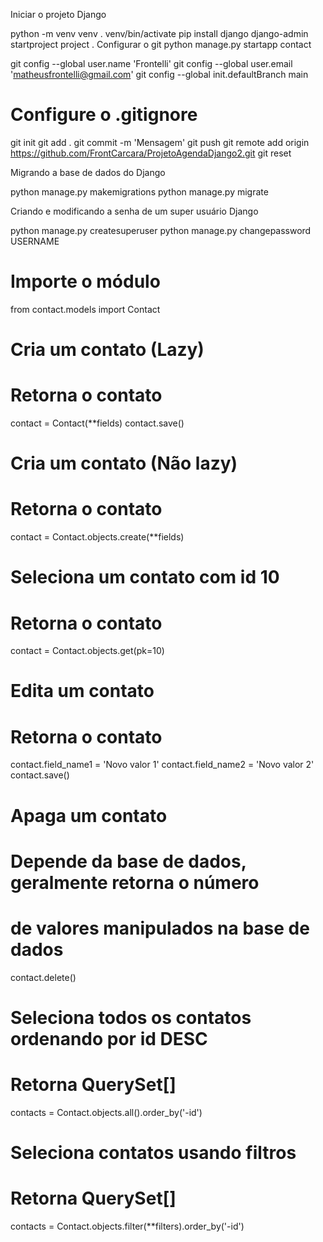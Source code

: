 Iniciar o projeto Django

python -m venv venv
. venv/bin/activate
pip install django
django-admin startproject project .
Configurar o git
python manage.py startapp contact

git config --global user.name 'Frontelli'
git config --global user.email 'matheusfrontelli@gmail.com'
git config --global init.defaultBranch main
# Configure o .gitignore
git init
git add .
git commit -m 'Mensagem'
git push
git remote add origin https://github.com/FrontCarcara/ProjetoAgendaDjango2.git
git reset <arquivo>

Migrando a base de dados do Django

python manage.py makemigrations
python manage.py migrate

Criando e modificando a senha de um super usuário Django

python manage.py createsuperuser
python manage.py changepassword USERNAME




# Importe o módulo
from contact.models import Contact
# Cria um contato (Lazy)
# Retorna o contato
contact = Contact(**fields)
contact.save()
# Cria um contato (Não lazy)
# Retorna o contato
contact = Contact.objects.create(**fields)
# Seleciona um contato com id 10
# Retorna o contato
contact = Contact.objects.get(pk=10)
# Edita um contato
# Retorna o contato
contact.field_name1 = 'Novo valor 1'
contact.field_name2 = 'Novo valor 2'
contact.save()
# Apaga um contato
# Depende da base de dados, geralmente retorna o número
# de valores manipulados na base de dados
contact.delete()
# Seleciona todos os contatos ordenando por id DESC
# Retorna QuerySet[]
contacts = Contact.objects.all().order_by('-id')
# Seleciona contatos usando filtros
# Retorna QuerySet[]
contacts = Contact.objects.filter(**filters).order_by('-id')